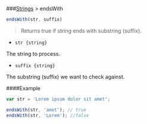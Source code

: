###[Strings](../) > endsWith

```js
endsWith(str, suffix)
```

> Returns true if string ends with substring (suffix).

- <code>str {string}</code>

The string to process.

- <code>suffix {string}</code>

The substring (suffix) we want to check against.

####Example
```js
var str = 'Lorem ipsum dolor sit amet';

endsWith(str, 'amet'); // true
endsWith(str, 'Lorem'); //false
```